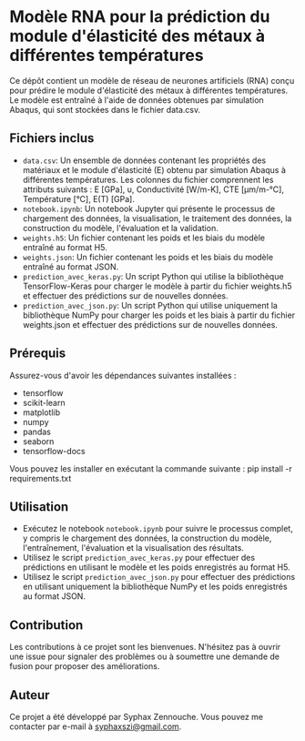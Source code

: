 # Modèle RNA pour la prédiction du module d'élasticité des métaux à différentes températures

Ce dépôt contient un modèle de réseau de neurones artificiels (RNA) conçu pour prédire le module d'élasticité des métaux à différentes températures. Le modèle est entraîné à l'aide de données obtenues par simulation Abaqus, qui sont stockées dans le fichier data.csv.

## Fichiers inclus

- `data.csv`: Un ensemble de données contenant les propriétés des matériaux et le module d'élasticité (E) obtenu par simulation Abaqus à différentes températures. Les colonnes du fichier comprennent les attributs suivants : E [GPa], υ, Conductivité [W/m-K], CTE [µm/m-°C], Température [°C], E(T) [GPa].
- `notebook.ipynb`: Un notebook Jupyter qui présente le processus de chargement des données, la visualisation, le traitement des données, la construction du modèle, l'évaluation et la validation.
- `weights.h5`: Un fichier contenant les poids et les biais du modèle entraîné au format H5.
- `weights.json`: Un fichier contenant les poids et les biais du modèle entraîné au format JSON.
- `prediction_avec_keras.py`: Un script Python qui utilise la bibliothèque TensorFlow-Keras pour charger le modèle à partir du fichier weights.h5 et effectuer des prédictions sur de nouvelles données.
- `prediction_avec_json.py`: Un script Python qui utilise uniquement la bibliothèque NumPy pour charger les poids et les biais à partir du fichier weights.json et effectuer des prédictions sur de nouvelles données.

## Prérequis

Assurez-vous d'avoir les dépendances suivantes installées :
- tensorflow
- scikit-learn
- matplotlib
- numpy
- pandas
- seaborn
- tensorflow-docs

Vous pouvez les installer en exécutant la commande suivante :
  pip install -r requirements.txt

## Utilisation

- Exécutez le notebook `notebook.ipynb` pour suivre le processus complet, y compris le chargement des données, la construction du modèle, l'entraînement, l'évaluation et la visualisation des résultats.
- Utilisez le script `prediction_avec_keras.py` pour effectuer des prédictions en utilisant le modèle et les poids enregistrés au format H5.
- Utilisez le script `prediction_avec_json.py` pour effectuer des prédictions en utilisant uniquement la bibliothèque NumPy et les poids enregistrés au format JSON.

## Contribution

Les contributions à ce projet sont les bienvenues. N'hésitez pas à ouvrir une issue pour signaler des problèmes ou à soumettre une demande de fusion pour proposer des améliorations.

## Auteur

Ce projet a été développé par Syphax Zennouche. Vous pouvez me contacter par e-mail à syphaxszi@gmail.com.
